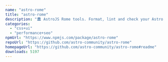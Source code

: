 ```yaml
---
name: "astro-rome"
title: "astro-rome"
description: "🏛️ AstroJS Rome tools. Format, lint and check your Astro website with Rome."
categories:
  - "css+ui"
  - "performance+seo"
npmUrl: "https://www.npmjs.com/package/astro-rome"
repoUrl: "https://github.com/astro-community/astro-rome"
homepageUrl: "https://github.com/astro-community/astro-rome#readme"
downloads: 5197
---
```


